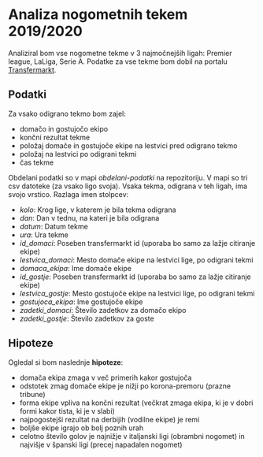 # Analiza nogometnih tekem 2019/2020

Analiziral bom vse nogometne tekme v 3 najmočnejših ligah: Premier league, LaLiga, Serie A. Podatke za vse tekme bom dobil na portalu [Transfermarkt](https://www.transfermarkt.com/).

## Podatki
Za vsako odigrano tekmo bom zajel:
* domačo in gostujočo ekipo
* končni rezultat tekme
* položaj domače in gostujoče ekipe na lestvici pred odigrano tekmo
* položaj na lestvici po odigrani tekmi
* čas tekme

Obdelani podatki so v mapi *obdelani-podatki* na repozitoriju. V mapi so tri csv datoteke (za vsako ligo svoja). Vsaka tekma, odigrana v teh ligah, ima svojo vrstico. Razlaga imen stolpcev:
* *kolo*: Krog lige, v katerem je bila tekma odigrana
* *dan*: Dan v tednu, na kateri je bila odigrana
* *datum*: Datum tekme
* *ura*: Ura tekme
* *id_domaci*: Poseben transfermarkt id (uporaba bo samo za lažje citiranje ekipe)
* *lestvica_domaci*: Mesto domače ekipe na lestvici lige, po odigrani tekmi
* *domaca_ekipa*: Ime domače ekipe
* *id_gostje*: Poseben transfermarkt id (uporaba bo samo za lažje citiranje ekipe)
* *lestvica_gostje*: Mesto gostujoče ekipe na lestvici lige, po odigrani tekmi
* *gostujoca_ekipa*: Ime gostujoče ekipe
* *zadetki_domaci*: Število zadetkov za domačo ekipo
* *zadetki_gostje*: Število zadetkov za goste

## Hipoteze
Ogledal si bom naslednje **hipoteze**:
* domača ekipa zmaga v več primerih kakor gostujoča
* odstotek zmag domače ekipe je nižji po korona-premoru (prazne tribune)
* forma ekipe vpliva na končni rezultat (večkrat zmaga ekipa, ki je v dobri formi kakor tista, ki je v slabi)
* najpogostejši rezultat na derbijih (vodilne ekipe) je remi
* boljše ekipe igrajo ob bolj poznih urah 
* celotno število golov je najnižje v italjanski ligi (obrambni nogomet) in najvišje v španski ligi (precej napadalen nogomet)